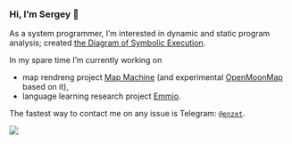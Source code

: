 ### Hi, I’m Sergey 👋

As a system programmer, I’m interested in dynamic and static program analysis; created [the Diagram of Symbolic Execution](https://github.com/enzet/symbolic-execution).

In my spare time I’m currently working on
  - map rendreng project [Map Machine](https://github.com/enzet/map-machine) (and experimental [OpenMoonMap](https://github.com/enzet/OpenMoonMap) based on it),
  - language learning research project [Emmio](https://github.com/enzet/Emmio).

The fastest way to contact me on any issue is Telegram: [`@enzet`](https://enzet.t.me).

![](https://hit.yhype.me/github/profile?user_id=2399987)
<!--
[![Anurag's GitHub stats](https://github-readme-stats.vercel.app/api?username=enzet)](https://github.com/anuraghazra/github-readme-stats)
[![Top Langs](https://github-readme-stats.vercel.app/api/top-langs/?username=enzet&layout=compact)](https://github.com/anuraghazra/github-readme-stats)
-->
